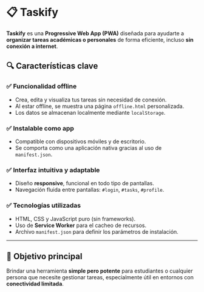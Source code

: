
# 📋 **Taskify**  
**Taskify** es una **Progressive Web App (PWA)** diseñada para ayudarte a **organizar tareas académicas o personales** de forma eficiente, incluso **sin conexión a internet**.


## 🔍 **Características clave**

### ✅ **Funcionalidad offline**  
- Crea, edita y visualiza tus tareas sin necesidad de conexión.  
- Al estar offline, se muestra una página `offline.html` personalizada.  
- Los datos se almacenan localmente mediante `localStorage`.

### ✅ **Instalable como app**  
- Compatible con dispositivos móviles y de escritorio.  
- Se comporta como una aplicación nativa gracias al uso de `manifest.json`.

### ✅ **Interfaz intuitiva y adaptable**  
- Diseño **responsive**, funcional en todo tipo de pantallas.  
- Navegación fluida entre pantallas: `#login`, `#tasks`, `#profile`.

### ✅ **Tecnologías utilizadas**  
- HTML, CSS y JavaScript puro (sin frameworks).  
- Uso de **Service Worker** para el cacheo de recursos.  
- Archivo `manifest.json` para definir los parámetros de instalación.

---

## 🌟 **Objetivo principal**  
Brindar una herramienta **simple pero potente** para estudiantes o cualquier persona que necesite gestionar tareas, especialmente útil en entornos con **conectividad limitada**.



